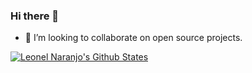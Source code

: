 ### Hi there 👋

- 👯 I’m looking to collaborate on open source projects.






[![Leonel Naranjo's Github States](https://github-readme-stats.vercel.app/api?username=lfnaranjo11&show_icons=true&theme=dracula)](https://github.com/lfnaranjo11/github-readme-stats)

<!--
**machadop1407/machadop1407** is a ✨ _special_ ✨ repository because its `README.md` (this file) appears on your GitHub profile.
-->
<!--
**lfnaranjo11/lfnaranjo11** is a ✨ _special_ ✨ repository because its `README.md` (this file) appears on your GitHub profile.

Here are some ideas to get you started:

- 🔭 I’m currently working on ...
- 🌱 I’m currently learning ...
- 👯 I’m looking to collaborate on ...
- 🤔 I’m looking for help with ...
- 💬 Ask me about ...
- 📫 How to reach me: ...
- 😄 Pronouns: ...
- ⚡ Fun fact: ...
-->

